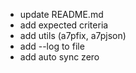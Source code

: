 * update README.md
* add expected criteria
* add utils (a7pfix, a7pjson)
* add --log to file
* add auto sync zero